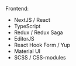 Frontend:
- NextJS / React
- TypeScript
- Redux / Redux Saga
- EditorJS
- React Hook Form / Yup
- Material UI
- SCSS / CSS-modules
